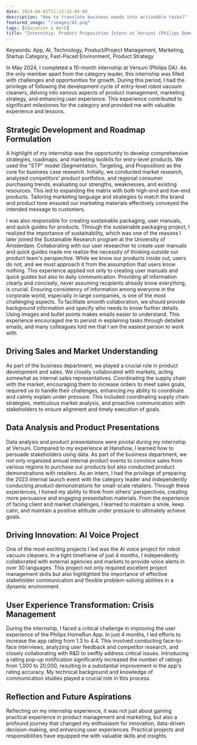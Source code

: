 ```yaml
---
date: 2024-06-01T11:13:32-04:00
description: "How to translate business needs into actionable tasks?"
featured_image: "/images/AI.png"
tags: [Education & Work]
title: "Internship: Product Proposition Intern at Versuni (Philips Domestic Appliances)"
---
```

Keywords: App, AI, Technology, Product/Project Management, Marketing, Startup Category, Fast-Paced Environment, Product Strategy

In May 2024, I completed a 10-month internship at Versuni (Philips DA). As the only member apart from the category leader, this internship was filled with challenges and opportunities for growth. <!--more--> During this period, I had the privilege of following the development cycle of entry-level robot vacuum cleaners, delving into various aspects of product management, marketing strategy, and enhancing user experience. This experience contributed to significant milestones for the category and provided me with valuable experience and lessons.

## Strategic Development and Roadmap Formulation
A highlight of my internship was the opportunity to develop comprehensive strategies, roadmaps, and marketing toolkits for entry-level products. We used the "STP" model (Segmentation, Targeting, and Proposition) as the core for business case research. Initially, we conducted market research, analyzed competitors' product portfolios, and regional consumer purchasing trends, evaluating our strengths, weaknesses, and existing resources. This led to expanding the matrix with both high-end and low-end products. Tailoring marketing language and strategies to match the brand and product tone ensured our marketing materials effectively conveyed the intended message to customers.

I was also responsible for creating sustainable packaging, user manuals, and quick guides for products. Through the sustainable packaging project, I realized the importance of sustainability, which was one of the reasons I later joined the Sustainable Research program at the University of Amsterdam. Collaborating with our user researcher to create user manuals and quick guides made me realize the necessity of thinking outside our product team's perspective. While we know our products inside out, users do not, and we must approach it from the assumption that users know nothing. This experience applied not only to creating user manuals and quick guides but also to daily communication. Providing all information clearly and concisely, never assuming recipients already know everything, is crucial. Ensuring consistency of information among everyone in the corporate world, especially in large companies, is one of the most challenging aspects. To facilitate smooth collaboration, we should provide background information and specify who needs to know further details. Using images and bullet points makes emails easier to understand. This experience encouraged me to persist in explaining tasks through detailed emails, and many colleagues told me that I am the easiest person to work with.

## Driving Sales and Market Understanding
As part of the business department, we played a crucial role in product development and sales. We closely collaborated with markets, acting somewhat as internal sales representatives. Coordinating the supply chain with the market, encouraging them to increase orders to meet sales goals, required us to handle their challenges, enhancing my ability to coordinate and calmly explain under pressure. This included coordinating supply chain strategies, meticulous market analysis, and proactive communication with stakeholders to ensure alignment and timely execution of goals.

## Data Analysis and Product Presentations
Data analysis and product presentations were pivotal during my internship at Versuni. Compared to my experience at Hanshow, I learned how to persuade stakeholders using data. As part of the business department, we not only organized annual internal product events to convince sales from various regions to purchase our products but also conducted product demonstrations with retailers. As an intern, I had the privilege of preparing the 2023 internal launch event with the category leader and independently conducting product demonstrations for small-scale retailers. Through these experiences, I honed my ability to think from others' perspectives, creating more persuasive and engaging presentation materials. From the experience of facing client and market challenges, I learned to maintain a smile, keep calm, and maintain a positive attitude under pressure to ultimately achieve goals.

## Driving Innovation: AI Voice Project
One of the most exciting projects I led was the AI voice project for robot vacuum cleaners. In a tight timeframe of just 4 months, I independently collaborated with external agencies and markets to provide voice alerts in over 30 languages. This project not only required excellent project management skills but also highlighted the importance of effective stakeholder communication and flexible problem-solving abilities in a dynamic environment.

## User Experience Transformation: Crisis Management
During the internship, I faced a critical challenge in improving the user experience of the Philips HomeRun App. In just 4 months, I led efforts to increase the app rating from 1.3 to 4.4. This involved conducting face-to-face interviews, analyzing user feedback and competitor research, and closely collaborating with R&D to swiftly address critical issues. Introducing a rating pop-up notification significantly increased the number of ratings from 1,000 to 20,000, resulting in a substantial improvement in the app's rating accuracy. My technical background and knowledge of communication studies played a crucial role in this process.

## Reflection and Future Aspirations
Reflecting on my internship experience, it was not just about gaining practical experience in product management and marketing, but also a profound journey that changed my enthusiasm for innovation, data-driven decision-making, and enhancing user experiences. Practical projects and responsibilities have equipped me with valuable skills and insights.
